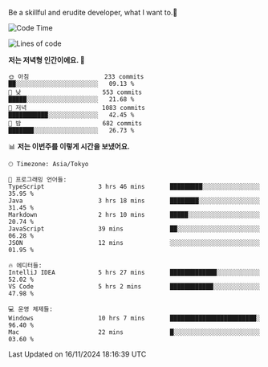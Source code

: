 Be a skillful and erudite developer, what I want to.👶

<!--START_SECTION:waka-->
![Code Time](http://img.shields.io/badge/Code%20Time-1%2C398%20hrs%2039%20mins-blue)

![Lines of code](https://img.shields.io/badge/%EC%A0%80%EB%8A%94%20%EC%97%AC%ED%83%9C%EA%B9%8C%EC%A7%80%20-902.3%20thousand%20%EC%A4%84%EC%9D%98%20%EC%BD%94%EB%93%9C%EB%A5%BC%20%EC%9E%91%EC%84%B1%ED%96%88%EC%96%B4%EC%9A%94.-blue)

**저는 저녁형 인간이에요. 🦉** 

```text
🌞 아침                     233 commits         ██░░░░░░░░░░░░░░░░░░░░░░░   09.13 % 
🌆 낮　                     553 commits         █████░░░░░░░░░░░░░░░░░░░░   21.68 % 
🌃 저녁                     1083 commits        ███████████░░░░░░░░░░░░░░   42.45 % 
🌙 밤　                     682 commits         ███████░░░░░░░░░░░░░░░░░░   26.73 % 
```


📊 **저는 이번주를 이렇게 시간을 보냈어요.** 

```text
🕑︎ Timezone: Asia/Tokyo

💬 프로그래밍 언어들: 
TypeScript               3 hrs 46 mins       █████████░░░░░░░░░░░░░░░░   35.95 % 
Java                     3 hrs 18 mins       ████████░░░░░░░░░░░░░░░░░   31.45 % 
Markdown                 2 hrs 10 mins       █████░░░░░░░░░░░░░░░░░░░░   20.74 % 
JavaScript               39 mins             ██░░░░░░░░░░░░░░░░░░░░░░░   06.28 % 
JSON                     12 mins             ░░░░░░░░░░░░░░░░░░░░░░░░░   01.95 % 

🔥 에디터들: 
IntelliJ IDEA            5 hrs 27 mins       █████████████░░░░░░░░░░░░   52.02 % 
VS Code                  5 hrs 2 mins        ████████████░░░░░░░░░░░░░   47.98 % 

💻 운영 체제들: 
Windows                  10 hrs 7 mins       ████████████████████████░   96.40 % 
Mac                      22 mins             █░░░░░░░░░░░░░░░░░░░░░░░░   03.60 % 
```


 Last Updated on 16/11/2024 18:16:39 UTC
<!--END_SECTION:waka-->
